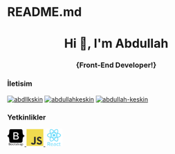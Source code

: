 

# README.md

<h1 align="center">Hi 👋, I'm Abdullah</h1>
<h3 align="center">{Front-End Developer!}</h3>

<h3 align="left">İletisim</h3>
<p align="left">

<a href="https://instagram.com/abdllkskin" target="blank"><img align="center" src="https://raw.githubusercontent.com/rahuldkjain/github-profile-readme-generator/master/src/images/icons/Social/instagram.svg" alt="abdllkskin" height="30" width="40" /></a>
<a href="https://www.facebook.com/profile.php?id=100010485210705" target="blank"><img align="center" src="https://raw.githubusercontent.com/rahuldkjain/github-profile-readme-generator/master/src/images/icons/Social/facebook.svg" alt="abdullahkeskin" height="30" width="40" /></a>
<a href="https://www.linkedin.com/in/abdullah-keskin-ba422421a/" target="blank"><img align="center" src="https://raw.githubusercontent.com/rahuldkjain/github-profile-readme-generator/master/src/images/icons/Social/linked-in-alt.svg" alt="abdullah-keskin" height="30" width="40" /></a>

</p>
<h3 align="left">Yetkinlikler</h3>
<p align="left"> 
    <a href="https://getbootstrap.com" target="_blank" rel="noreferrer"> <img src="https://raw.githubusercontent.com/devicons/devicon/master/icons/bootstrap/bootstrap-plain-wordmark.svg" alt="bootstrap" width="40" height="40"/> </a> 
    <a href="https://developer.mozilla.org/en-US/docs/Web/JavaScript" target="_blank" rel="noreferrer"> <img src="https://raw.githubusercontent.com/devicons/devicon/master/icons/javascript/javascript-original.svg" alt="javascript" width="40" height="40"/>  </a> 
    <a href="https://reactjs.org/" target="_blank" rel="noreferrer"> <img src="https://raw.githubusercontent.com/devicons/devicon/master/icons/react/react-original-wordmark.svg" alt="react" width="40" height="40"/> 
</p>
